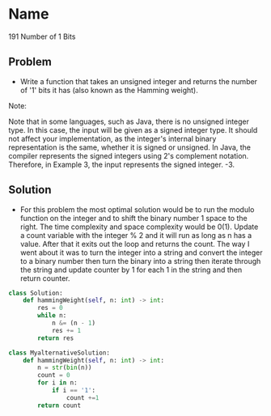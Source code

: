 # Name

191 Number of 1 Bits

## Problem

* Write a function that takes an unsigned integer and returns the number of '1' bits it has (also known as the Hamming weight).

Note:

Note that in some languages, such as Java, there is no unsigned integer type. In this case, the input will be given as a signed integer type. It should not affect your implementation, as the integer's internal binary representation is the same, whether it is signed or unsigned.
In Java, the compiler represents the signed integers using 2's complement notation. Therefore, in Example 3, the input represents the signed integer. -3. 

## Solution

* For this problem the most optimal solution would be to run the modulo function on the integer and to shift the binary number 1 space to the right. The time complexity and space complexity would be 0(1). Update a count variable with the integer % 2 and it will run as long as n has a value. After that it exits out the loop and returns the count. The way I went about it was to turn the integer into a string and convert the integer to a binary number then turn the binary into a string then iterate through the string and update counter by 1 for each 1 in the string and then return counter. 

```python
class Solution:
    def hammingWeight(self, n: int) -> int:
        res = 0
        while n:
            n &= (n - 1)
            res += 1
        return res    

class MyalternativeSolution:
    def hammingWeight(self, n: int) -> int:
        n = str(bin(n))
        count = 0
        for i in n:
            if i == '1':
                count +=1
        return count
```